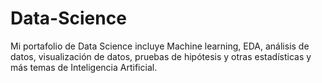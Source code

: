 # Data-Science
Mi portafolio de Data Science incluye Machine learning, EDA, análisis de datos, visualización de datos, pruebas de hipótesis y otras estadísticas y más temas de Inteligencia Artificial. 
